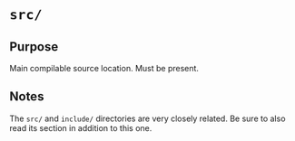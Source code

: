 # `src/`

## Purpose

Main compilable source location. Must be present.

## Notes

The `src/` and `include/` directories are very closely related. Be sure to also read its section in addition to this one.